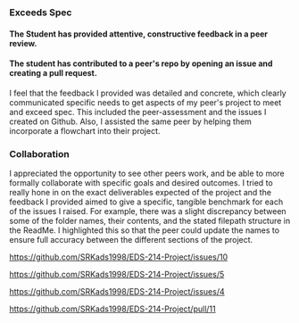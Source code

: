 ### Exceeds Spec

#### The Student has provided attentive, constructive feedback in a peer review.

#### The student has contributed to a peer's repo by opening an issue and creating a pull request.

I feel that the feedback I provided was detailed and concrete, which clearly communicated specific needs to get aspects of my peer's project to meet and exceed spec. This included the peer-assessment and the issues I created on Github. Also, I assisted the same peer by helping them incorporate a flowchart into their project.

### Collaboration

I appreciated the opportunity to see other peers work, and be able to more formally collaborate with specific goals and desired outcomes. I tried to really hone in on the exact deliverables expected of the project and the feedback I provided aimed to give a specific, tangible benchmark for each of the issues I raised. For example, there was a slight discrepancy between some of the folder names, their contents, and the stated filepath structure in the ReadMe. I highlighted this so that the peer could update the names to ensure full accuracy between the different sections of the project.

<https://github.com/SRKads1998/EDS-214-Project/issues/10>

<https://github.com/SRKads1998/EDS-214-Project/issues/5>

<https://github.com/SRKads1998/EDS-214-Project/issues/4>

<https://github.com/SRKads1998/EDS-214-Project/pull/11>

